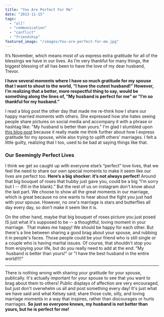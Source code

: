 ```yaml
---
title: "You Are Perfect For Me"
date: "2013-11-15"
tags:
  - "all"
  - "communication"
  - "conflict"
  - "friendship"
featured_image: "/images/You-are-perfect-for-me.jpg"
---
```


It’s November, which means most of us express extra gratitude for all of the blessings we have in our lives. As I’m very thankful for many things, the biggest blessing of all has been to have the love of my dear husband, Trevor.

**I have several moments where I have so much gratitude for my spouse that I want to shout to the world, “I have the cutest husband!”** **However, I’m realizing that a better, more respectful thing to say, would be something along the lines of, “My husband is perfect for me” or “I’m so thankful for my husband.”**

I read a blog post the other day that made me re-think how I share our happy married moments with others. She expressed how she hates seeing people share pictures on social media and accompany it with a phrase or hashtag like: "My husband is better than yours." I'm glad I stumbled upon [this blog post](http://kelseykellerweller.blogspot.com/2013/11/myhusbandisbetterthanyours.html) because it really made me think further about how I express gratitude for my spouse, while also trying to uplift others' marriages. I felt a little guilty, realizing that I too, used to be bad at saying things like that.

### Our Seemingly Perfect Lives

I think we get so caught up with everyone else’s “perfect” love lives, that we feel the need to share our own special moments to make it seem like our lives are perfect too. **Here’s a big shocker: it’s not always perfect!** Around that big bouquet of roses that hubby just gave you, could be a big “I’m sorry but I -- (fill in the blank).” But the rest of us on instagram don't know about the last part. We choose to show all the great moments in our marriage, which is great because no one wants to hear about the fight you just had with your spouse. However, no one's marriage is stars and butterflies all day every day, so don't make it seem like it is.

On the other hand, maybe that big bouquet of roses picture you just posed IS just what it's supposed to be -- a thoughtful, loving moment in your marriage.  That makes me happy! We should be happy for each other. But there's a line between sharing a good brag about your spouse, and rubbing it in people's faces. Those people could be your friend who is still single or a couple who is having marital issues. Of course, that shouldn't stop you from enjoying your life, but do you really need to add at the end: "My  husband is better than yours!" or "I have the best husband in the entire world!!!!"

* * *

There is nothing wrong with sharing your gratitude for your spouse, publically. It's actually important for your spouse to see that you want to brag about them to others! Public displays of affection are very encouraged, but just don't overwhelm us all and post something every day! It's just what we have said and what Kelsey said; share those cute, silly, and loving marriage moments in a way that inspires, rather than discourages or hurts marriages. **So just so everyone knows, my husband is not better than yours, but he is perfect for me!**
